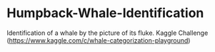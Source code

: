 # Humpback-Whale-Identification
Identification of a whale by the picture of its fluke. Kaggle Challenge (https://www.kaggle.com/c/whale-categorization-playground)
